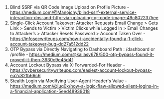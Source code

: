 1. Blind SSRF via QR Code Image Upload on Profile Picture - https://medium.com/@Manojchy/blind-ssrf-external-service-interaction-dns-and-http-via-uploading-qr-code-image-49c8022375ee
2. Single-Click Account Takeover: Attacker Requests Email Change > Gets Link > Sends to Victim > Victim Clicks while Logged In > Email Changes to Attacker’s > Attacker Resets Password > Account Taken Over - https://infosecwriteups.com/how-i-accidentally-found-a-1-click-account-takeover-bug-dd27a512dd22
3. OTP Bypass via Directly Navigating to Dashboard Path : /dashboard or /profile - https://medium.com/@kailasv678/500-otp-bypass-found-it-proved-it-then-3930c9e45d4f
4. Account Lockout Bypass via X-Forwarded-For Header - https://cybersecuritywriteups.com/easiest-account-lockout-bypass-ea2c82fb66c6
5. Stealth Login via Modifying User-Agent Header's Value - https://medium.com/@luq0x/how-a-logic-flaw-allowed-silent-logins-in-a-financial-application-5eed48939018
